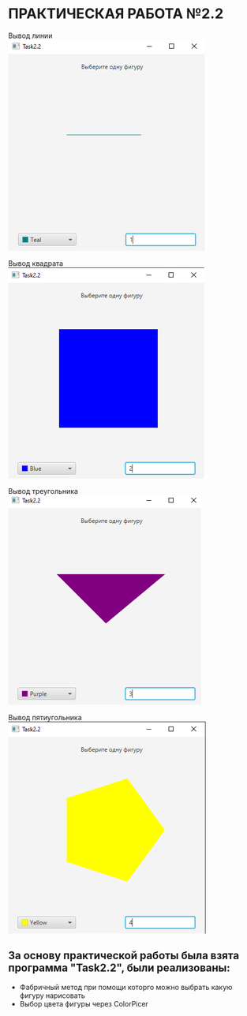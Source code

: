 # ПРАКТИЧЕСКАЯ РАБОТА №2.2
Вывод линии <br>
![ОКНО ПРОГРАММЫ](1.PNG)

Вывод квадрата <br>
![ОКНО ПРОГРАММЫ](2.PNG)

Вывод треугольника <br>
![ОКНО ПРОГРАММЫ](3.PNG)

Вывод пятиугольника <br>
![ОКНО ПРОГРАММЫ](4.PNG)
## За основу практической работы была взята программа "Task2.2", были реализованы:
- Фабричный метод при помощи которго можно выбрать какую фигуру нарисовать
- Выбор цвета фигуры через ColorPicer 
